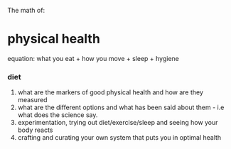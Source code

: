 The math of:


# physical health

equation: what you eat + how you move + sleep + hygiene

### diet

1. what are the markers of good physical health and how are they measured
1. what are the different options and what has been said about them - i.e what does the science say.
1. experimentation, trying out diet/exercise/sleep and seeing how your body reacts
1. crafting and curating your own system that puts you in optimal health
